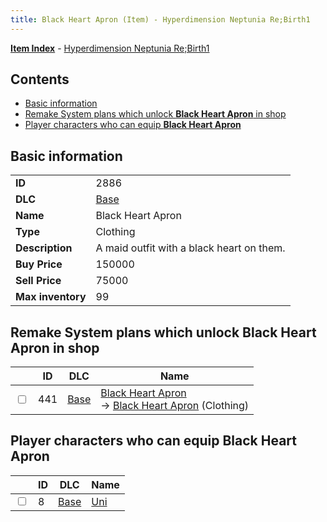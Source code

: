 ```yaml
---
title: Black Heart Apron (Item) - Hyperdimension Neptunia Re;Birth1
---
```


[**Item Index**](/neptunia/rb1/item/index.html) - [Hyperdimension Neptunia Re;Birth1](/neptunia/rb1)

## Contents

- [Basic information](#basic-information)
- [Remake System plans which unlock **Black Heart Apron** in shop](#remake-system-plans-which-unlock-black-heart-apron-in-shop)
- [Player characters who can equip **Black Heart Apron**](#player-characters-who-can-equip-black-heart-apron)

## Basic information

|   |   |
| -- | -- |
| **ID** | 2886 |
| **DLC** | [Base](/neptunia/rb1/dlc/1-base.html) |
| **Name** | Black Heart Apron |
| **Type** | Clothing |
| **Description** | A maid outfit with a black heart on them. |
| **Buy Price** | 150000 |
| **Sell Price** | 75000 |
| **Max inventory** | 99 |


## Remake System plans which unlock **Black Heart Apron** in shop

|    | ID | DLC | Name |
| -- | -- | --- | ---- |
| <input type="checkbox" id="rb1-remake-1-441" class="trackbox" /> | 441 | [Base](/neptunia/rb1/dlc/1-base.html) | [Black Heart Apron](/neptunia/rb1/remake/1-441-black-heart-apron.html)<br /> → [Black Heart Apron](/neptunia/rb1/item/1-2886-black-heart-apron.html) (Clothing) |


## Player characters who can equip **Black Heart Apron**

|    | ID | DLC | Name |
| -- | -- | --- | ---- |
| <input type="checkbox" id="rb1-player-1-8" class="trackbox" /> | 8 | [Base](/neptunia/rb1/dlc/1-base.html) | [Uni](/neptunia/rb1/player/1-8-uni.html) |
